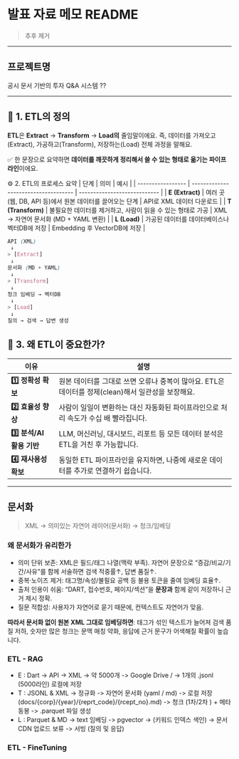 # 발표 자료 메모 README
> 추후 제거 

--- 

## 프로젝트명
공시 문서 기반의 투자 Q&A 시스템 ??

---

## 🧩 1. ETL의 정의
**ETL**은 **Extract** → **Transform** → **Load의** 줄임말이에요.
즉, 데이터를 가져오고(Extract), 가공하고(Transform), 저장하는(Load) 전체 과정을 말해요.

✅ 한 문장으로 요약하면
**데이터를 깨끗하게 정리해서 쓸 수 있는 형태로 옮기는 파이프라인**이에요.

⚙️ 2. ETL의 프로세스 요약
| 단계                | 의미                                   | 예시                           |
| ----------------- | ------------------------------------ | ---------------------------- |
| **E (Extract)**   | 여러 곳(웹, DB, API 등)에서 원본 데이터를 끌어오는 단계 | API로 XML 데이터 다운로드            |
| **T (Transform)** | 불필요한 데이터를 제거하고, 사람이 읽을 수 있는 형태로 가공   | XML → 자연어 문서화 (MD + YAML 변환) |
| **L (Load)**      | 가공된 데이터를 데이터베이스나 벡터DB에 저장            | Embedding 후 VectorDB에 저장     |


```scss
API (XML)
 ↓
> [Extract]
 ↓
문서화 (MD + YAML)
 ↓
> [Transform]
 ↓
청크 임베딩 → 벡터DB
 ↓
> [Load]
 ↓
질의 → 검색 → 답변 생성
```

## 🧠 3. 왜 ETL이 중요한가?
| 이유                  | 설명                                                           |
| ------------------- | ------------------------------------------------------------ |
| **1️⃣ 정확성 확보**      | 원본 데이터를 그대로 쓰면 오류나 중복이 많아요. ETL은 데이터를 정제(clean)해서 일관성을 보장해요. |
| **2️⃣ 효율성 향상**      | 사람이 일일이 변환하는 대신 자동화된 파이프라인으로 처리 속도가 수십 배 빨라집니다.              |
| **3️⃣ 분석/AI 활용 기반** | LLM, 머신러닝, 대시보드, 리포트 등 모든 데이터 분석은 ETL을 거친 후 가능합니다.           |
| **4️⃣ 재사용성 확보**     | 동일한 ETL 파이프라인을 유지하면, 나중에 새로운 데이터를 추가로 연결하기 쉽습니다.             |


---

## 문서화
> XML → 의미있는 자연어 레이어(문서화) → 청크/임베딩

### 왜 문서화가 유리한가
- 의미 단위 보존: XML은 필드/태그 나열(맥락 부족). 자연어 문장으로 “증감/비교/기간/사유”를 함께 서술하면 검색 적중률↑, 답변 품질↑.
- 중복·노이즈 제거: 태그명/속성/불필요 공백 등 불용 토큰을 줄여 임베딩 효율↑.
- 출처 인용이 쉬움: “DART, 접수번호, 페이지/섹션”을 **문장과** 함께 같이 저장하니 근거 제시 정확.
- 질문 적합성: 사용자가 자연어로 묻기 때문에, 컨텍스트도 자연어가 맞음.

**따라서 문서화 없이 원본 XML 그대로 임베딩하면**:
태그가 섞인 텍스트가 늘어져 검색 품질 저하, 숫자만 많은 청크는 문맥 매칭 약화, 응답에 근거 문구가 어색해질 확률이 높습니다.


### ETL - RAG
- E : Dart -> API -> XML -> 약 5000개 -> Google Drive / -> 1개의 .jsonl (5000라인) 로컬에 저장 
- T : JSONL & XML -> 정규화 -> 자연어 문서화 (yaml / md) -> 로컬 저장 (docs/{corp}/{year}/{reprt_code}/{rcept_no}.md) -> 청크 (1차/2차 ) + 메타 동봉 -> .parquet 파일 생성
- L : Parquet & MD -> text 임베딩 -> pgvector -> (키워드 인덱스 색인) -> 문서 CDN 업로드 보류 -> 서빙 (질의 및 응답)

### ETL - FineTuning
